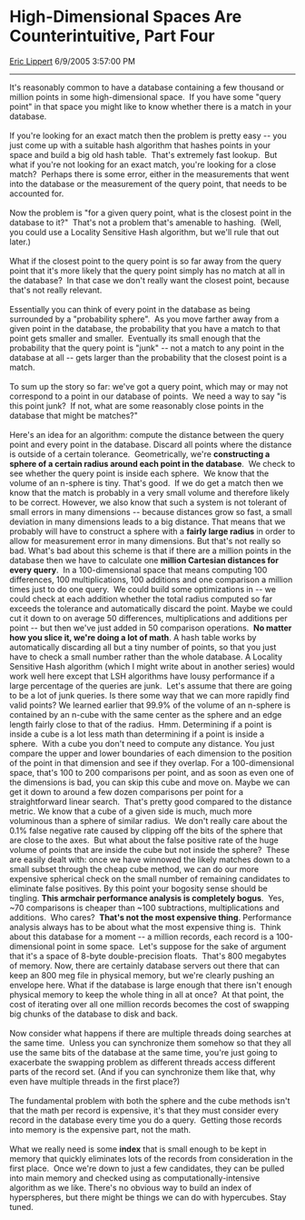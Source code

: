 # High-Dimensional Spaces Are Counterintuitive, Part Four

[Eric Lippert](https://social.msdn.microsoft.com/profile/Eric%20Lippert) 6/9/2005 3:57:00 PM

-----

It's reasonably common to have a database containing a few thousand or million points in some high-dimensional space.  If you have some "query point" in that space you might like to know whether there is a match in your database.   
   
If you're looking for an exact match then the problem is pretty easy -- you just come up with a suitable hash algorithm that hashes points in your space and build a big old hash table.  That's extremely fast lookup.  But what if you're not looking for an exact match, you're looking for a close match?  Perhaps there is some error, either in the measurements that went into the database or the measurement of the query point, that needs to be accounted for.  
   
Now the problem is "for a given query point, what is the closest point in the database to it?"  That's not a problem that's amenable to hashing.  (Well, you could use a Locality Sensitive Hash algorithm, but we'll rule that out later.)  
   
What if the closest point to the query point is so far away from the query point that it's more likely that the query point simply has no match at all in the database?  In that case we don't really want the closest point, because that's not really relevant.  
   
Essentially you can think of every point in the database as being surrounded by a "probability sphere".  As you move farther away from a given point in the database, the probability that you have a match to that point gets smaller and smaller.  Eventually its small enough that the probability that the query point is "junk" -- not a match to any point in the database at all -- gets larger than the probability that the closest point is a match.  
   
To sum up the story so far: we've got a query point, which may or may not correspond to a point in our database of points.  We need a way to say "is this point junk?  If not, what are some reasonably close points in the database that might be matches?"  
   
Here's an idea for an algorithm: compute the distance between the query point and every point in the database. Discard all points where the distance is outside of a certain tolerance.  Geometrically, we're **constructing a sphere of a certain radius around each point in the database**.  We check to see whether the query point is inside each sphere.  We know that the volume of an n-sphere is tiny. That's good.  If we do get a match then we know that the match is probably in a very small volume and therefore likely to be correct. However, we also know that such a system is not tolerant of small errors in many dimensions -- because distances grow so fast, a small deviation in many dimensions leads to a big distance. That means that we probably will have to construct a sphere with a **fairly large radius** in order to allow for measurement error in many dimensions. But that's not really so bad. What's bad about this scheme is that if there are a million points in the database then we have to calculate one **million Cartesian distances for every query**.  In a 100-dimensional space that means computing 100 differences, 100 multiplications, 100 additions and one comparison a million times just to do one query.  We could build some optimizations in -- we could check at each addition whether the total radius computed so far exceeds the tolerance and automatically discard the point. Maybe we could cut it down to on average 50 differences, multiplications and additions per point -- but then we've just added in 50 comparison operations.  **No matter how you slice it, we're doing a lot of math**. A hash table works by automatically discarding all but a tiny number of points, so that you just have to check a small number rather than the whole database. A Locality Sensitive Hash algorithm (which I might write about in another series) would work well here except that LSH algorithms have lousy performance if a large percentage of the queries are junk.  Let's assume that there are going to be a lot of junk queries. Is there some way that we can more rapidly find valid points? We learned earlier that 99.9% of the volume of an n-sphere is contained by an n-cube with the same center as the sphere and an edge length fairly close to that of the radius.  Hmm. Determining if a point is inside a cube is a lot less math than determining if a point is inside a sphere.  With a cube you don't need to compute any distance. You just compare the upper and lower boundaries of each dimension to the position of the point in that dimension and see if they overlap. For a 100-dimensional space, that's 100 to 200 comparisons per point, and as soon as even one of the dimensions is bad, you can skip this cube and move on. Maybe we can get it down to around a few dozen comparisons per point for a straightforward linear search.  That's pretty good compared to the distance metric. We know that a cube of a given side is much, much more voluminous than a sphere of similar radius.  We don't really care about the 0.1% false negative rate caused by clipping off the bits of the sphere that are close to the axes.  But what about the false positive rate of the huge volume of points that are inside the cube but not inside the sphere?  These are easily dealt with: once we have winnowed the likely matches down to a small subset through the cheap cube method, we can do our more expensive spherical check on the small number of remaining candidates to eliminate false positives. By this point your bogosity sense should be tingling. **This armchair performance analysis is completely bogus**.  Yes, ~70 comparisons is cheaper than ~100 subtractions, multiplications and additions.  Who cares?  **That's not the most expensive thing**. Performance analysis always has to be about what the most expensive thing is.  Think about this database for a moment -- a million records, each record is a 100-dimensional point in some space.  Let's suppose for the sake of argument that it's a space of 8-byte double-precision floats.  That's 800 megabytes of memory. Now, there are certainly database servers out there that can keep an 800 meg file in physical memory, but we're clearly pushing an envelope here. What if the database is large enough that there isn't enough physical memory to keep the whole thing in all at once?  At that point, the cost of iterating over all one million records becomes the cost of swapping big chunks of the database to disk and back.  
   
Now consider what happens if there are multiple threads doing searches at the same time.  Unless you can synchronize them somehow so that they all use the same bits of the database at the same time, you're just going to exacerbate the swapping problem as different threads access different parts of the record set. (And if you can synchronize them like that, why even have multiple threads in the first place?)  
   
The fundamental problem with both the sphere and the cube methods isn't that the math per record is expensive, it's that they must consider every record in the database every time you do a query.  Getting those records into memory is the expensive part, not the math.  
   
What we really need is some **index** that is small enough to be kept in memory that quickly eliminates lots of the records from consideration in the first place.  Once we're down to just a few candidates, they can be pulled into main memory and checked using as computationally-intensive algorithm as we like. There's no obvious way to build an index of hyperspheres, but there might be things we can do with hypercubes. Stay tuned.

